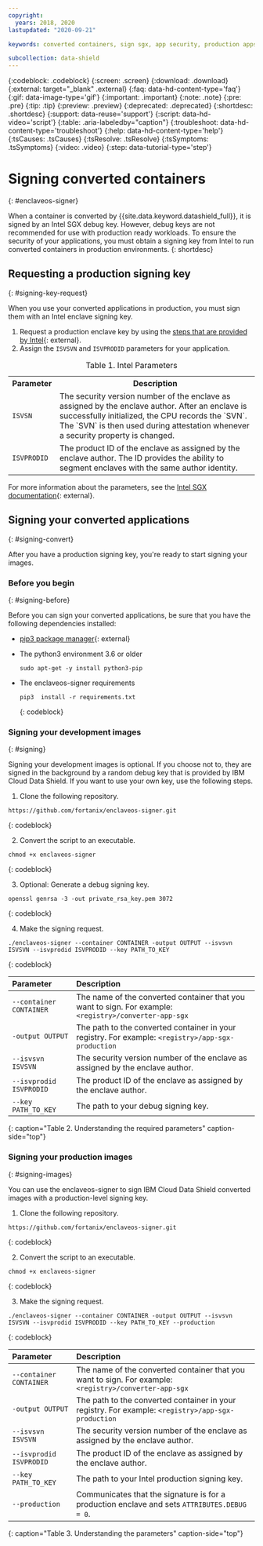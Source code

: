 ```yaml
---
copyright:
  years: 2018, 2020
lastupdated: "2020-09-21"

keywords: converted containers, sign sgx, app security, production apps, images, containers, cluster, debug key, intel signing key, intel, data protection, runtime, memory encryption, 

subcollection: data-shield
---
```


{:codeblock: .codeblock}
{:screen: .screen}
{:download: .download}
{:external: target="_blank" .external}
{:faq: data-hd-content-type='faq'}
{:gif: data-image-type='gif'}
{:important: .important}
{:note: .note}
{:pre: .pre}
{:tip: .tip}
{:preview: .preview}
{:deprecated: .deprecated}
{:shortdesc: .shortdesc}
{:support: data-reuse='support'}
{:script: data-hd-video='script'}
{:table: .aria-labeledby="caption"}
{:troubleshoot: data-hd-content-type='troubleshoot'}
{:help: data-hd-content-type='help'}
{:tsCauses: .tsCauses}
{:tsResolve: .tsResolve}
{:tsSymptoms: .tsSymptoms}
{:video: .video}
{:step: data-tutorial-type='step'}


# Signing converted containers
{: #enclaveos-signer}

When a container is converted by {{site.data.keyword.datashield_full}}, it is signed by an Intel SGX debug key. However, debug keys are not recommended for use with production ready workloads. To ensure the security of your applications, you must obtain a signing key from Intel to run converted containers in production environments.
{: shortdesc}

## Requesting a production signing key
{: #signing-key-request}

When you use your converted applications in production, you must sign them with an Intel enclave signing key.

1. Request a production enclave key by using the [steps that are provided by Intel](https://software.intel.com/en-us/sgx/request-license){: external}. 
2. Assign the `ISVSVN` and `ISVPRODID` parameters for your application.

  <table>
    <caption>Table 1. Intel Parameters</caption>
    <tr>
      <th>Parameter</th>
      <th>Description</th>
    </tr>
    <tr>
      <td><code>ISVSN</code></td>
      <td>The security version number of the enclave as assigned by the enclave author. After an enclave is successfully initialized, the CPU records the `SVN`. The `SVN` is then used during attestation whenever a security property is changed.</td>
    </tr>
    <tr>
      <td><code>ISVPRODID</code></td>
      <td>The product ID of the enclave as assigned by the enclave author. The ID provides the ability to segment enclaves with the same author identity.</td>
    </tr>
  </table>

  For more information about the parameters, see the [Intel SGX documentation](https://software.intel.com/en-us/blogs/2016/12/20/overview-of-an-intel-software-guard-extensions-enclave-life-cycle){: external}.



## Signing your converted applications
{: #signing-convert}

After you have a production signing key, you're ready to start signing your images.


### Before you begin
{: #signing-before}

Before you can sign your converted applications, be sure that you have the following dependencies installed:

* [pip3 package manager](https://pypi.org/project/pip/){: external}
* The python3 environment 3.6 or older

  ```
  sudo apt-get -y install python3-pip
  ```

* The enclaveos-signer requirements

  ```
  pip3  install -r requirements.txt
  ```
  {: codeblock}

### Signing your development images
{: #signing}

Signing your development images is optional. If you choose not to, they are signed in the background by a random debug key that is provided by IBM Cloud Data Shield. If you want to use your own key, use the following steps.

1. Clone the following repository.

  ```
  https://github.com/fortanix/enclaveos-signer.git
  ```
  {: codeblock}

2. Convert the script to an executable.

  ```
  chmod +x enclaveos-signer
  ```
  {: codeblock}

3. Optional: Generate a debug signing key.

  ```
  openssl genrsa -3 -out private_rsa_key.pem 3072
  ```
  {: codeblock}

4. Make the signing request.

  ```
  ./enclaveos-signer --container CONTAINER -output OUTPUT --isvsvn ISVSVN --isvprodid ISVPRODID --key PATH_TO_KEY
  ```
  {: codeblock}

| Parameter | Description |
|:----------|:------------|
| `--container CONTAINER` | The name of the converted container that you want to sign. For example: `<registry>/converter-app-sgx` |
| `-output OUTPUT` | The path to the converted container in your registry. For example: `<registry>/app-sgx-production` |
| `--isvsvn ISVSVN` | The security version number of the enclave as assigned by the enclave author. |
| `--isvprodid ISVPRODID` | The product ID of the enclave as assigned by the enclave author. |
| `--key PATH_TO_KEY` | The path to your debug signing key. |
{: caption="Table 2. Understanding the required parameters" caption-side="top"}


### Signing your production images
{: #signing-images}

You can use the enclaveos-signer to sign IBM Cloud Data Shield converted images with a production-level signing key.


1. Clone the following repository.

  ```
  https://github.com/fortanix/enclaveos-signer.git
  ```
  {: codeblock}

2. Convert the script to an executable.

  ```
  chmod +x enclaveos-signer
  ```
  {: codeblock}

3. Make the signing request.

  ```
  ./enclaveos-signer --container CONTAINER -output OUTPUT --isvsvn ISVSVN --isvprodid ISVPRODID --key PATH_TO_KEY --production  
  ```
  {: codeblock}

| Parameter | Description |
|:----------|:------------|
| `--container CONTAINER` | The name of the converted container that you want to sign. For example: `<registry>/converter-app-sgx` |
| `-output OUTPUT` | The path to the converted container in your registry. For example: `<registry>/app-sgx-production` |
| `--isvsvn ISVSVN` | The security version number of the enclave as assigned by the enclave author. |
| `--isvprodid ISVPRODID` | The product ID of the enclave as assigned by the enclave author. |
| `--key PATH_TO_KEY` | The path to your Intel production signing key. |
| `--production` | Communicates that the signature is for a production enclave and sets `ATTRIBUTES.DEBUG = 0`. |
{: caption="Table 3. Understanding the parameters" caption-side="top"}










